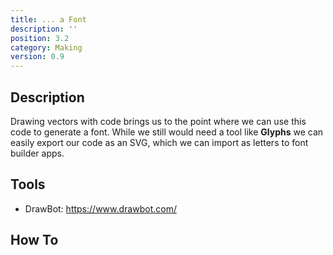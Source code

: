 ```yaml
---
title: ... a Font
description: ''
position: 3.2
category: Making
version: 0.9
---
```

## Description

Drawing vectors with code brings us to the point where we can use this code to generate a font.
While we still would need a tool like **Glyphs** we can easily export our code as an SVG, which we can import as letters to font builder apps.

## Tools

- DrawBot: https://www.drawbot.com/

## How To

